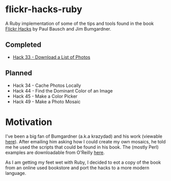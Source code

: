 # flickr-hacks-ruby

A Ruby implementation of some of the tips and tools found in the book [Flickr Hacks](http://shop.oreilly.com/product/9780596102456.do) by Paul Bausch and Jim Bumgardner.

## Completed
* [Hack 33 - Download a List of Photos](https://github.com/efung/flickr-hacks-ruby/tree/hack33)

## Planned
* Hack 34 - Cache Photos Locally
* Hack 44 - Find the Dominant Color of an Image
* Hack 45 - Make a Color Picker
* Hack 49 - Make a Photo Mosaic

# Motivation
I've been a big fan of Bumgardner (a.k.a krazydad) and his work (viewable [here](http://www.flickr.com/photos/krazydad/collections/72157622192771853/)). After emailing him asking how I could create my own mosaics, he told me he used the  scripts that could be found in his book. The (mostly Perl) examples are downloadable from O'Reilly [here](http://examples.oreilly.com/9780596102456/).

As I am getting my feet wet with Ruby, I decided to eot a copy of the book from an online used bookstore and port the hacks to a more modern language.